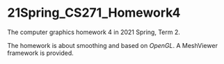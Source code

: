 # 21Spring_CS271_Homework4
The computer graphics homework 4 in 2021 Spring, Term 2. 

The homework is about smoothing and based on $OpenGL$. A MeshViewer framework is provided.
